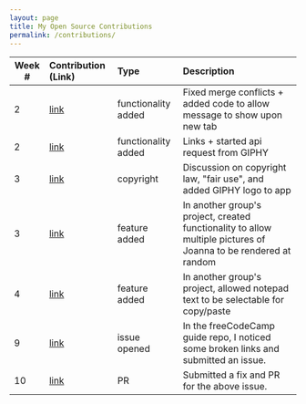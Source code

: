 ```yaml
---
layout: page
title: My Open Source Contributions
permalink: /contributions/
---
```


<!-- 
Type of the contribution should be "Wikipedia edit", "OpenStreet Map feature", "Documentation", "Course website", "Blog", 
"Browse Add-on", etc. 

The descriptioin should include a brief summary of what you did. 

Replace the first row with your contribution. 

--> 





| Week #       | Contribution (Link)  | Type  | Description | 
|---|:---|:---|:---| 
| 2  | [link](https://github.com/nyu-ossd-s19/mood/pull/4) | functionality added | Fixed merge conflicts + added code to allow message to show upon new tab |
|  2   |  [link](https://github.com/nyu-ossd-s19/mood/pull/5)   |  functionality added   |   Links + started api request from GIPHY   |
|   3  |  [link](https://github.com/nyu-ossd-s19/mood/pull/13)   |  copyright   |   Discussion on copyright law, "fair use", and added GIPHY logo to app   |
| 3| [link](https://github.com/nyu-ossd-s19/Joannify/pull/10) | feature added| In another group's project, created functionality to allow multiple pictures of Joanna to be rendered at random| 
| 4| [link](https://github.com/nyu-ossd-s19/notepad-team-3/pull/9) | feature added| In another group's project, allowed notepad text to be selectable for copy/paste| 
| 9| [link](https://github.com/freeCodeCamp/freeCodeCamp/issues/35678) | issue opened| In the freeCodeCamp guide repo, I noticed some broken links and submitted an issue.| 
| 10| [link](https://github.com/freeCodeCamp/freeCodeCamp/pull/35771) | PR| Submitted a fix and PR for the above issue.| 